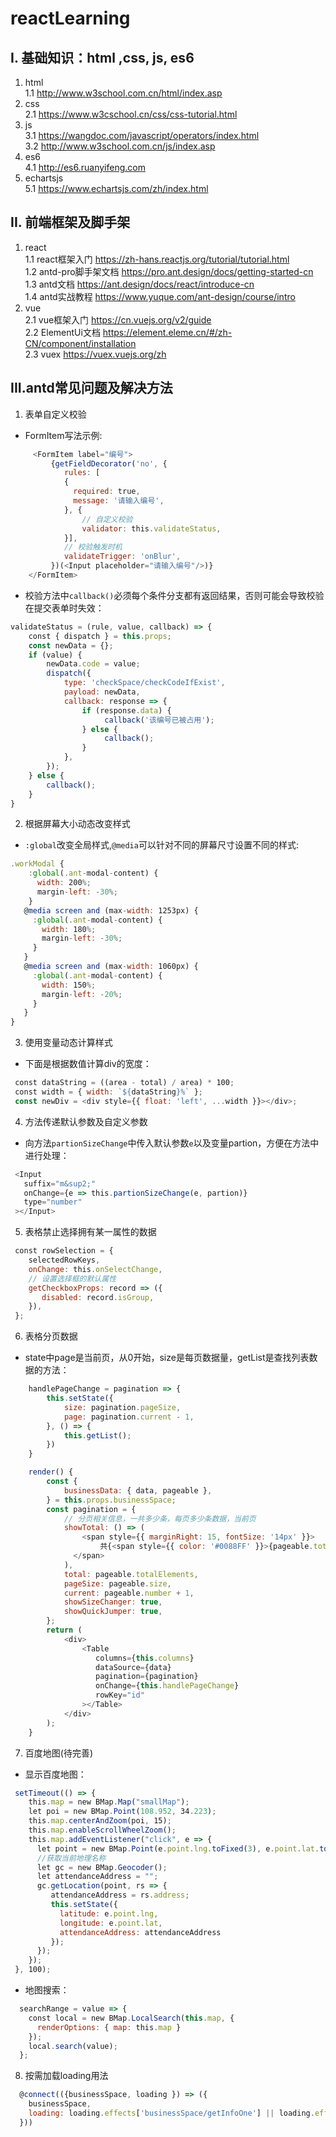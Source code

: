 # reactLearning
##  I. 基础知识：html ,css, js, es6
1. html  
1.1 <a href="http://www.w3school.com.cn/html/index.asp" target="_blank">http://www.w3school.com.cn/html/index.asp</a>   
2. css  
2.1 <a href="https://www.w3cschool.cn/css/css-tutorial.html" target="_blank">https://www.w3cschool.cn/css/css-tutorial.html</a>   
3. js  
3.1 <a href="https://wangdoc.com/javascript/operators/index.html" target="_blank">https://wangdoc.com/javascript/operators/index.html</a>   
3.2 <a href="http://www.w3school.com.cn/js/index.asp" target="_blank">http://www.w3school.com.cn/js/index.asp</a>   
4. es6  
4.1 <a href="http://es6.ruanyifeng.com" target="_blank">http://es6.ruanyifeng.com</a>  
5. echartsjs  
5.1 <a href="https://www.echartsjs.com/zh/index.html" target="_blank">https://www.echartsjs.com/zh/index.html</a>  
## II. 前端框架及脚手架
1. react  
1.1 react框架入门 <a href="https://zh-hans.reactjs.org/tutorial/tutorial.html" target="_blank">https://zh-hans.reactjs.org/tutorial/tutorial.html</a>  
1.2 antd-pro脚手架文档 <a href="https://pro.ant.design/docs/getting-started-cn" target="_blank">https://pro.ant.design/docs/getting-started-cn</a>  
1.3 antd文档 <a href="https://ant.design/docs/react/introduce-cn" target="_blank">https://ant.design/docs/react/introduce-cn</a>  
1.4 antd实战教程 <a href="https://www.yuque.com/ant-design/course/intro" target="_blank">https://www.yuque.com/ant-design/course/intro</a>  
2. vue  
2.1 vue框架入门 <a href="https://cn.vuejs.org/v2/guide" target="_blank">https://cn.vuejs.org/v2/guide</a>  
2.2 ElementUi文档 <a href="https://element.eleme.cn/#/zh-CN/component/installation" target="_blank">https://element.eleme.cn/#/zh-CN/component/installation</a>  
2.3 vuex <a href="https://vuex.vuejs.org/zh" target="_blank">https://vuex.vuejs.org/zh</a>  
## III.antd常见问题及解决方法
1. 表单自定义校验   
* FormItem写法示例:  
```javaScript
     <FormItem label="编号">
         {getFieldDecorator('no', {
            rules: [
            {
              required: true,
              message: '请输入编号',
            }, {
                // 自定义校验
                validator: this.validateStatus,
            }],
            // 校验触发时机
            validateTrigger: 'onBlur',
         })(<Input placeholder="请输入编号"/>)}
    </FormItem>
```  
* 校验方法中`callback()`必须每个条件分支都有返回结果，否则可能会导致校验在提交表单时失效：
```javaScript
validateStatus = (rule, value, callback) => {
    const { dispatch } = this.props;
    const newData = {};
    if (value) {
        newData.code = value;
        dispatch({
            type: 'checkSpace/checkCodeIfExist',
            payload: newData,
            callback: response => {
                if (response.data) {
                     callback('该编号已被占用');
                } else {
                     callback();
                }
            },
        });
    } else {
        callback();
    }
}
```
2. 根据屏幕大小动态改变样式
* `:global`改变全局样式,`@media`可以针对不同的屏幕尺寸设置不同的样式:
```javaScript
.workModal {
    :global(.ant-modal-content) {
      width: 200%;
      margin-left: -30%;
    }
   @media screen and (max-width: 1253px) {
     :global(.ant-modal-content) {
       width: 180%;
       margin-left: -30%;
     }
   }
   @media screen and (max-width: 1060px) {
     :global(.ant-modal-content) {
       width: 150%;
       margin-left: -20%;
     }
   }
}
```
3. 使用变量动态计算样式
* 下面是根据数值计算div的宽度：
```javaScript
 const dataString = ((area - total) / area) * 100;
 const width = { width: `${dataString}%` };
 const newDiv = <div style={{ float: 'left', ...width }}></div>;
```
4. 方法传递默认参数及自定义参数
* 向方法`partionSizeChange`中传入默认参数`e`以及变量partion，方便在方法中进行处理：
```javaScript
 <Input
   suffix="m&sup2;"
   onChange={e => this.partionSizeChange(e, partion)}
   type="number"
 ></Input>
```
5. 表格禁止选择拥有某一属性的数据
```javaScript
 const rowSelection = {
    selectedRowKeys,
    onChange: this.onSelectChange,
    // 设置选择框的默认属性
    getCheckboxProps: record => ({
       disabled: record.isGroup,
    }),
 };
```
6. 表格分页数据
* state中page是当前页，从0开始，size是每页数据量，getList是查找列表数据的方法：
```javaScript
    handlePageChange = pagination => {
        this.setState({
            size: pagination.pageSize,
            page: pagination.current - 1,
        }, () => {
            this.getList();
        })
    }

    render() {
        const {
            businessData: { data, pageable },
        } = this.props.businessSpace;
        const pagination = {
            // 分页相关信息，一共多少条，每页多少条数据，当前页
            showTotal: () => (
                <span style={{ marginRight: 15, fontSize: '14px' }}>
                    共{<span style={{ color: '#0088FF' }}>{pageable.totalElements}</span>}条
              </span>
            ),
            total: pageable.totalElements,
            pageSize: pageable.size,
            current: pageable.number + 1,
            showSizeChanger: true,
            showQuickJumper: true,
        };
        return (
            <div>
                <Table 
                   columns={this.columns} 
                   dataSource={data} 
                   pagination={pagination} 
                   onChange={this.handlePageChange} 
                   rowKey="id"
                ></Table>
            </div>
        );
    }
```
7. 百度地图(待完善)
* 显示百度地图：
```javaScript
 setTimeout(() => {
    this.map = new BMap.Map("smallMap");
    let poi = new BMap.Point(108.952, 34.223);
    this.map.centerAndZoom(poi, 15);
    this.map.enableScrollWheelZoom();
    this.map.addEventListener("click", e => {
      let point = new BMap.Point(e.point.lng.toFixed(3), e.point.lat.toFixed(3)); 
      //获取当前地理名称
      let gc = new BMap.Geocoder();
      let attendanceAddress = "";
      gc.getLocation(point, rs => {
         attendanceAddress = rs.address;
         this.setState({
           latitude: e.point.lng,
           longitude: e.point.lat,
           attendanceAddress: attendanceAddress
         });
      });
    });
 }, 100);
```
* 地图搜索：
```javaScript
  searchRange = value => {
    const local = new BMap.LocalSearch(this.map, {
      renderOptions: { map: this.map }
    });
    local.search(value);
  };
```
8. 按需加载loading用法
```javaScript
  @connect(({businessSpace, loading }) => ({
    businessSpace,
    loading: loading.effects['businessSpace/getInfoOne'] || loading.effects['businessSpace/getInfoTwo'],
  }))
```
